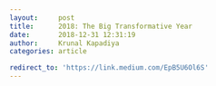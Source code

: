 ```yaml
---
layout:     post
title:      2018: The Big Transformative Year
date:       2018-12-31 12:31:19
author:     Krunal Kapadiya
categories: article

redirect_to: 'https://link.medium.com/EpB5U6Ol6S'
---
```


